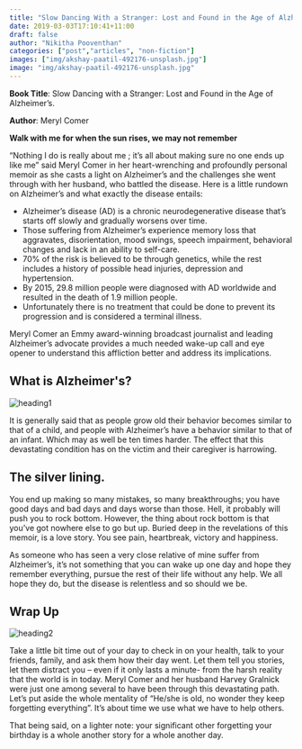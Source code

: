 ```yaml
---
title: "Slow Dancing With a Stranger: Lost and Found in the Age of Alzheimer's"
date: 2019-03-03T17:10:41+11:00
draft: false
author: "Nikitha Pooventhan"
categories: ["post","articles", "non-fiction"]
images: ["img/akshay-paatil-492176-unsplash.jpg"]
image: "img/akshay-paatil-492176-unsplash.jpg"
---
```


**Book Title**: Slow Dancing with a Stranger: Lost and Found in the Age of Alzheimer’s.

**Author**: Meryl Comer

**Walk with me for when the sun rises, we may not remember**

“Nothing I do is really about me ; it’s all about making sure no one ends up like me” said Meryl Comer in her heart-wrenching and profoundly personal memoir as she casts a light on Alzheimer’s and the challenges she went through with her husband, who battled the disease. Here is a little rundown on Alzheimer’s and what exactly the disease entails:

* Alzheimer’s disease (AD) is a chronic neurodegenerative disease that’s starts off slowly and gradually worsens over time.
* Those suffering from Alzheimer’s experience memory loss that aggravates, disorientation, mood swings, speech impairment, behavioral changes and lack in an ability to self-care.
* 70% of the risk is believed to be through genetics, while the rest includes a history of possible head injuries, depression and hypertension.
* By 2015, 29.8 million people were diagnosed with AD worldwide and resulted in the death of 1.9 million people.
* Unfortunately there is no treatment that could be done to prevent its progression and is considered a terminal illness.

Meryl Comer an Emmy award-winning broadcast journalist and leading Alzheimer’s advocate provides a much needed wake-up call and eye opener to understand this affliction better and address its implications.

## What is Alzheimer's?

![heading1](/inline/heading-gifs/nikitha1.gif)

It is generally said that as people grow old their behavior becomes similar to that of a child, and people with Alzheimer’s have a behavior similar to that of an infant. Which may as well be ten times harder. The effect that this devastating condition has on the victim and their caregiver is harrowing.

## The silver lining.

You end up making so many mistakes, so many breakthroughs; you have good days and bad days and days worse than those. Hell, it probably will push you to rock bottom. However, the thing about rock bottom is that you’ve got nowhere else to go but up. Buried deep in the revelations of this memoir, is a love story. You see pain, heartbreak, victory and happiness.

As someone who has seen a very close relative of mine suffer from Alzheimer’s, it’s not something that you can wake up one day and hope they remember everything, pursue the rest of their life without any help. We all hope they do, but the disease is relentless and so should we be.

## Wrap Up

![heading2](/inline/heading-gifs/nikitha2.gif)

Take a little bit time out of your day to check in on your health, talk to your friends, family, and ask them how their day went. Let them tell you stories, let them distract you – even if it only lasts a minute- from the harsh reality that the world is in today. Meryl Comer and her husband Harvey Gralnick were just one among several to have been through this devastating path. Let’s put aside the whole mentality of “He/she is old, no wonder they keep forgetting everything”. It’s about time we use what we have to help others.

That being said, on a lighter note: your significant other forgetting your birthday is a whole another story for a whole another day.
